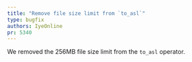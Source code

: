 ```yaml
---
title: "Remove file size limit from `to_asl`"
type: bugfix
authors: IyeOnline
pr: 5340
---
```


We removed the 256MB file size limit from the `to_asl` operator.
